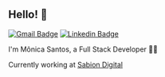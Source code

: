 ## Hello! 👋

[![Gmail Badge](https://img.shields.io/badge/-monicasantosdev@gmail.com-c14438?style=flat-square&logo=Gmail&logoColor=white&link=mailto:monicasantosdev@gmail.com)](mailto:monicasantosdev@gmail.com)
[![Linkedin Badge](https://img.shields.io/badge/-Mônica%20Santos-blue?style=flat-square&logo=Linkedin&logoColor=white&link=https://br.linkedin.com/in/m%C3%B4nica-santos-35b055b3/)](https://br.linkedin.com/in/m%C3%B4nica-santos-35b055b3/) 

I'm Mônica Santos, a Full Stack Developer 👩‍💻️ 

Currently working at [Sabion Digital](https://github.com/sabiondigital)
